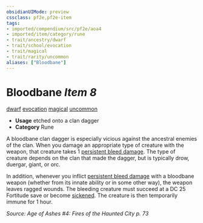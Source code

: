 ```yaml
---
obsidianUIMode: preview
cssclass: pf2e,pf2e-item
tags:
- imported/compendium/src/pf2e/aoa4
- imported/item/category/rune
- trait/ancestry/dwarf
- trait/school/evocation
- trait/magical
- trait/rarity/uncommon
aliases: ["Bloodbane"]
---
```

# Bloodbane *Item 8*  
[dwarf](dwarf.md)  [evocation](evocation.md)  [magical](magical.md)  [uncommon](uncommon.md)  

- **Usage** etched onto a clan dagger
- **Category** Rune

A bloodbane clan dagger is especially vicious against the ancestral enemies of the clan. When you damage an appropriate type of creature with the weapon, that creature takes 1 [persistent bleed damage](conditions.md#Persistent%20Damage). The type of creature depends on the clan that made the dagger, but is typically drow, duergar, giant, or orc.

In addition, whenever you inflict [persistent bleed damage](conditions.md#Persistent%20Damage) with a bloodbane weapon (whether from its innate ability or in some other way), the weapon leaves ragged wounds. The bleeding creature must succeed at a DC 25 Fortitude save or become [sickened](conditions.md#Sickened). The creature is then temporarily immune for 1 hour.

*Source: Age of Ashes #4: Fires of the Haunted City p. 73*